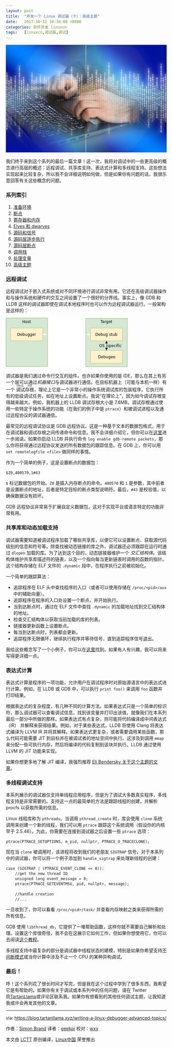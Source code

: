 ```yaml
---
layout: post
title:	"开发一个 Linux 调试器（十）：高级主题"
date:	2017-10-12 10:38:00 +0800 
categories:	软件开发 linuxcn 
tags:	[linuxcn,调试器,调试]
---
```



![](/Asserts/Images/album/201710/08/223932vag1ajxuusf9zjfo.jpg)


我们终于来到这个系列的最后一篇文章！这一次，我将对调试中的一些更高级的概念进行高层的概述：远程调试、共享库支持、表达式计算和多线程支持。这些想法实现起来比较复杂，所以我不会详细说明如何做，但是如果你有问题的话，我很乐意回答有关这些概念的问题。


### 系列索引


1. [准备环境](/article-8626-1.html)
2. [断点](/article-8645-1.html)
3. [寄存器和内存](/article-8663-1.html)
4. [Elves 和 dwarves](/article-8719-1.html)
5. [源码和信号](/article-8812-1.html)
6. [源码层逐步执行](/article-8813-1.html)
7. [源码层断点](/article-8890-1.html)
8. [调用栈](/article-8930-1.html)
9. [处理变量](/article-8936-1.html)
10. [高级主题](https://blog.tartanllama.xyz/writing-a-linux-debugger-advanced-topics/)


### 远程调试


远程调试对于嵌入式系统或对不同环境进行调试非常有用。它还在高级调试器操作和与操作系统和硬件的交互之间设置了一个很好的分界线。事实上，像 GDB 和 LLDB 这样的调试器即使在调试本地程序时也可以作为远程调试器运行。一般架构是这样的：


![debugarch](/Asserts/Images/album/201710/08/224018oehth6yzpnap2fyp.png)


调试器是我们通过命令行交互的组件。也许如果你使用的是 IDE，那么在其上有另一个层可以通过*机器接口*与调试器进行通信。在目标机器上（可能与本机一样）有一个<ruby> 调试存根 <rt>  debug stub </rt></ruby> ，理论上它是一个非常小的操作系统调试库的包装程序，它执行所有的低级调试任务，如在地址上设置断点。我说“在理论上”，因为如今调试存根变得越来越大。例如，我机器上的 LLDB 调试存根大小是 7.6MB。调试存根通过使用一些特定于操作系统的功能（在我们的例子中是 `ptrace`）和被调试进程以及通过远程协议的调试器通信。


最常见的远程调试协议是 GDB 远程协议。这是一种基于文本的数据包格式，用于在调试器和调试存根之间传递命令和信息。我不会详细介绍它，但你可以在[这里](https://sourceware.org/gdb/onlinedocs/gdb/Remote-Protocol.html)进一步阅读。如果你启动 LLDB 并执行命令 `log enable gdb-remote packets`，那么你将获得通过远程协议发送的所有数据包的跟踪信息。在 GDB 上，你可以用 `set remotelogfile <file>` 做同样的事情。


作为一个简单的例子，这是设置断点的数据包：



```
$Z0,400570,1#43

```

`$` 标记数据包的开始。`Z0` 是插入内存断点的命令。`400570` 和 `1` 是参数，其中前者是设置断点的地址，后者是特定目标的断点类型说明符。最后，`#43` 是校验值，以确保数据没有损坏。


GDB 远程协议非常易于扩展自定义数据包，这对于实现平台或语言特定的功能非常有用。


### 共享库和动态加载支持


调试器需要知道被调试程序加载了哪些共享库，以便它可以设置断点、获取源代码级别的信息和符号等。除查找被动态链接的库之外，调试器还必须跟踪在运行时通过 `dlopen` 加载的库。为了达到这个目的，动态链接器维护一个 *交汇结构体*。该结构体维护共享库描述符的链表，以及一个指向每当更新链表时调用的函数的指针。这个结构存储在 ELF 文件的 `.dynamic` 段中，在程序执行之前被初始化。


一个简单的跟踪算法：


* 追踪程序在 ELF 头中查找程序的入口（或者可以使用存储在 `/proc/<pid>/aux` 中的辅助向量）。
* 追踪程序在程序的入口处设置一个断点，并开始执行。
* 当到达断点时，通过在 ELF 文件中查找 `.dynamic` 的加载地址找到交汇结构体的地址。
* 检查交汇结构体以获取当前加载的库的列表。
* 链接器更新函数上设置断点。
* 每当到达断点时，列表都会更新。
* 追踪程序无限循环，继续执行程序并等待信号，直到追踪程序信号退出。


我给这些概念写了一个小例子，你可以在[这里](https://github.com/TartanLlama/dltrace)找到。如果有人有兴趣，我可以将来写得更详细一点。


### 表达式计算


表达式计算是程序的一项功能，允许用户在调试程序时对原始源语言中的表达式进行计算。例如，在 LLDB 或 GDB 中，可以执行 `print foo()` 来调用 `foo` 函数并打印结果。


根据表达式的复杂程度，有几种不同的计算方法。如果表达式只是一个简单的标识符，那么调试器可以查看调试信息，找到该变量并打印出该值，就像我们在本系列最后一部分中所做的那样。如果表达式有点复杂，则可能将代码编译成中间表达式 （IR） 并解释来获得结果。例如，对于某些表达式，LLDB 将使用 Clang 将表达式编译为 LLVM IR 并将其解释。如果表达式更复杂，或者需要调用某些函数，那么代码可能需要 JIT 到目标并在被调试者的地址空间中执行。这涉及到调用 `mmap` 来分配一些可执行内存，然后将编译的代码复制到该块并执行。LLDB 通过使用 LLVM 的 JIT 功能来实现。


如果你想更多地了解 JIT 编译，我强烈推荐 [Eli Bendersky 关于这个主题的文章](http://eli.thegreenplace.net/tag/code-generation)。


### 多线程调试支持


本系列展示的调试器仅支持单线程应用程序，但是为了调试大多数真实程序，多线程支持是非常需要的。支持这一点的最简单的方法是跟踪线程的创建，并解析 procfs 以获取所需的信息。


Linux 线程库称为 `pthreads`。当调用 `pthread_create` 时，库会使用 `clone` 系统调用来创建一个新的线程，我们可以用 `ptrace` 跟踪这个系统调用（假设你的内核早于 2.5.46）。为此，你需要在连接到调试器之后设置一些 `ptrace` 选项：



```
ptrace(PTRACE_SETOPTIONS, m_pid, nullptr, PTRACE_O_TRACECLONE);

```

现在当 `clone` 被调用时，该进程将收到我们的老朋友 `SIGTRAP` 信号。对于本系列中的调试器，你可以将一个例子添加到 `handle_sigtrap` 来处理新线程的创建：



```
case (SIGTRAP | (PTRACE_EVENT_CLONE << 8)):
    //get the new thread ID
    unsigned long event_message = 0;
    ptrace(PTRACE_GETEVENTMSG, pid, nullptr, message);

    //handle creation
    //...

```

一旦收到了，你可以看看 `/proc/<pid>/task/` 并查看内存映射之类来获得所需的所有信息。


GDB 使用 `libthread_db`，它提供了一堆帮助函数，这样你就不需要自己解析和处理。设置这个库很奇怪，我不会在这展示它如何工作，但如果你想使用它，你可以去阅读[这个教程](http://timetobleed.com/notes-about-an-odd-esoteric-yet-incredibly-useful-library-libthread_db/)。


多线程支持中最复杂的部分是调试器中线程状态的建模，特别是如果你希望支持[不间断模式](https://sourceware.org/gdb/onlinedocs/gdb/Non_002dStop-Mode.html)或当你计算中涉及不止一个 CPU 的某种异构调试。


### 最后！


呼！这个系列花了很长时间才写完，但是我在这个过程中学到了很多东西，我希望它是有帮助的。如果你有关于调试或本系列中的任何问题，请在 Twitter [@TartanLlama](https://twitter.com/TartanLlama)或评论区联系我。如果你有想看到的其他任何调试主题，让我知道我或许会再发其他的文章。




---


via: <https://blog.tartanllama.xyz/writing-a-linux-debugger-advanced-topics/>


作者：[Simon Brand](https://www.twitter.com/TartanLlama) 译者：[geekpi](https://github.com/geekpi) 校对：[wxy](https://github.com/wxy)


本文由 [LCTT](https://github.com/LCTT/TranslateProject) 原创编译，[Linux中国](https://linux.cn/) 荣誉推出
